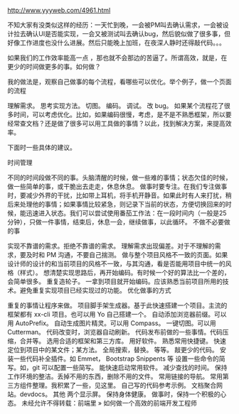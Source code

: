 
http://www.yyyweb.com/4961.html


不知大家有没类似这样的经历：一天忙到晚，一会被PM叫去确认需求，一会被设计拉去确认UI是否能实现，一会又被测试叫去确认bug，然后貌似做了很多事，但好像工作进度也没什么进展。然后只能晚上加班，在夜深人静时还得敲代码。。。


如果我们的工作效率能高一点 ，那也就不会那边的苦逼了。所谓高效，就是，在更少的时间做更多的事。如何做？

我的做法是，观察自己做事的每个流程，看哪些可以优化。举个例子，做一个页面的流程

理解需求。
思考实现方法。
切图。
编码。
调试。
改 bug。
如果某个流程花了很多时间，可以考虑优化。比如，如果编码很慢，考虑，是不是不熟悉框架，所以要经常查文档？还是做了很多可以用工具做的事情？以此，找到解决方案，来提高效率。

下面时一些具体的建议。

时间管理

不同的时间段做不同的事。头脑清醒的时候，做一些难的事情；状态欠佳的时候，做一些简单的事，或干脆出去走走，休息休息。
做事时要专注。在我们专注做事时，要减少外界的干扰，比如带上耳机，将手机开静音。如果此时有人来打扰，稍后来处理他的事情；如果事情比较紧急，则记录下当前的状态，方便切换回来的时候，能迅速进入状态。我们可以尝试使用番茄工作法：在一段时间内（一般是25分钟），只做一件事情，结束后，休息一会，继续做事，以此循环。
不做不必要做的事

实现不靠谱的需求。拒绝不靠谱的需求。
理解需求出现偏差。对于不理解的需求，要及时和 PM 沟通，不要自己揣测。
做与整个项目风格不一致的页面。如果设计师的设计的和当前项目的风格不一致，与其沟通，看是否能用项目中统一的风格（样式）。
想清楚实现思路后，再开始编码。有时候一个好的算法比一个差的，会简单很多。
重复造轮子。
一拿到项目就开始编码。应该熟悉当前项目所用的技术。避免重复实现项目已经实现过的功能。
优化做事的方式

重复的事情让程序来做。
项目脚手架生成器。基于此快速搭建一个项目。主流的框架都有 xx-cli 项目。也可以用 Yo 自己搭建一个。
自动添加浏览器前缀。可以用 AutoPrefix。
自动生成图片精灵。可以用 Compass。
一键切图。可以用 Cutterman。
代码改变时，浏览器自动刷新。
代码发布前做的一些事情。代码压缩，合并等。
选用合适的框架和第三方库。
用好软件。
熟悉常用快捷键。
快速定位到项目中的某文件；某方法。
全局搜索，替换。
等等。
敲更少的代码。
安装一些代码补全插件。如 Emmet， Bootstrap Snippents 等
设置一些命令的简写。如，git 可以配置一些简写。
能快速启动常用软件。
减少查找的时间。
保持工作环境的整洁。丢掉不用的东西，删除不用的文件。
常用链接的导航。
常用第三方组件整理。我积累了一些，见这里。
自己写的代码参考示例。
文档聚合网站。devdocs。
其他
两个显示屏。
保持身体健康。
做事时，保持一个积极的心态。
未经允许不得转载：前端里 » 如何做一个高效的前端开发工程师
